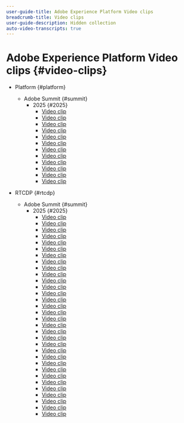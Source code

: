 ```yaml
---
user-guide-title: Adobe Experience Platform Video clips
breadcrumb-title: Video clips
user-guide-description: Hidden collection
auto-video-transcripts: true
---
```


# Adobe Experience Platform Video clips {#video-clips}

+ Platform {#platform}
  + Adobe Summit {#summit}
    + 2025 {#2025}
      + [Video clip](platform/summit/2025/aaa-northeast-s-use-of-ai-assistant.md)
      + [Video clip](platform/summit/2025/finding-data-attributes-with-ai-assistant.md)
      + [Video clip](platform/summit/2025/introduction-to-ai-assistant-in-adobe-experience-platform.md)
      + [Video clip](platform/summit/2025/optimizing-audiences-with-ai-assistant.md)
      + [Video clip](platform/summit/2025/adobe-experience-platform-building-connected-customer-journeys.md)
      + [Video clip](platform/summit/2025/adobe-s-internal-use-of-aep-driving-experience-led-growth.md)
      + [Video clip](platform/summit/2025/architecting-adobe-experience-platform-for-scalability.md)
      + [Video clip](platform/summit/2025/key-takeaways-for-deploying-aep-at-scale.md)
      + [Video clip](platform/summit/2025/managing-data-governance-and-access-in-aep.md)
      + [Video clip](platform/summit/2025/optimizing-aep-with-sandbox-tooling.md)
      + [Video clip](platform/summit/2025/run-and-operate-strategies-for-aep-at-scale.md)
      + [Video clip](platform/summit/2025/single-vs-multi-sandbox-approach-in-aep.md)

+ RTCDP {#rtcdp}
  + Adobe Summit {#summit}
      + 2025 {#2025}
        + [Video clip](rtcdp/summit/2025/accelerating-your-audience-strategy-with-real-time-cdp.md)
        + [Video clip](rtcdp/summit/2025/adobe-s-approach-to-audience-strategy-and-activation.md)
        + [Video clip](rtcdp/summit/2025/adobe-s-approach-to-member-onboarding-and-retention.md)
        + [Video clip](rtcdp/summit/2025/adobe-s-internal-use-of-aep-driving-retention-with-data-driven-journeys.md)
        + [Video clip](rtcdp/summit/2025/adobe-s-internal-use-of-unified-profiles-for-creative-cloud.md)
        + [Video clip](rtcdp/summit/2025/ai-assistant-boosting-productivity-in-audience-management.md)
        + [Video clip](rtcdp/summit/2025/ai-assistant-for-audiences-optimizing-audience-strategies.md)
        + [Video clip](rtcdp/summit/2025/audience-agent-proactive-audience-health-monitoring.md)
        + [Video clip](rtcdp/summit/2025/audience-portal-centralizing-and-managing-audiences.md)
        + [Video clip](rtcdp/summit/2025/audience-portal-centralizing-data-for-better-marketing-decisions.md)
        + [Video clip](rtcdp/summit/2025/best-practices-for-data-modeling-in-adobe-experience-platform.md)
        + [Video clip](rtcdp/summit/2025/best-practices-for-schema-design-in-adobe-experience-platform.md)
        + [Video clip](rtcdp/summit/2025/creating-targeted-audiences-with-ai-assistant.md)
        + [Video clip](rtcdp/summit/2025/customer-centric-approach-vs-campaign-centric-approach.md)
        + [Video clip](rtcdp/summit/2025/defining-customer-experience-use-cases.md)
        + [Video clip](rtcdp/summit/2025/discover-activate-and-measure-with-real-time-cdp-collaboration.md)
        + [Video clip](rtcdp/summit/2025/end-to-end-use-case-activation-process.md)
        + [Video clip](rtcdp/summit/2025/evolving-customer-experience-maturity.md)
        + [Video clip](rtcdp/summit/2025/expanding-high-value-audiences-with-look-alike-models.md)
        + [Video clip](rtcdp/summit/2025/federated-audience-composition-expanding-audience-reach.md)
        + [Video clip](rtcdp/summit/2025/federated-audience-composition-expanding-your-reach.md)
        + [Video clip](rtcdp/summit/2025/federated-audience-composition-unifying-data-for-real-time-marketing.md)
        + [Video clip](rtcdp/summit/2025/how-ai-assistant-transforms-data-insights-in-real-time-cdp.md)
        + [Video clip](rtcdp/summit/2025/how-ai-enhances-real-time-cdp-with-predictive-insights.md)
        + [Video clip](rtcdp/summit/2025/how-real-time-cdp-collaboration-works.md)
        + [Video clip](rtcdp/summit/2025/how-to-operate-and-communicate-effectively-in-tiger-teams.md)
        + [Video clip](rtcdp/summit/2025/introducing-adobe-s-agent-orchestrator-for-intelligent-activation.md)
        + [Video clip](rtcdp/summit/2025/introduction-to-real-time-cdp-collaboration.md)
        + [Video clip](rtcdp/summit/2025/key-differentiators-of-real-time-cdp-collaboration.md)
        + [Video clip](rtcdp/summit/2025/run-and-operate-strategies-for-scaling-adobe-experience-platform.md)
        + [Video clip](rtcdp/summit/2025/the-power-of-ai-in-real-time-cdp-for-audience-optimization.md)
        + [Video clip](rtcdp/summit/2025/three-phased-approach-to-audience-driven-marketing.md)

